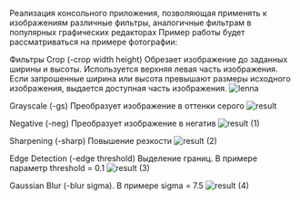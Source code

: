 
Реализация консольного приложения, позволяющая применять к изображениям различные фильтры, аналогичные фильтрам в популярных графических редакторах
Пример работы будет рассматриваться на примере фотографии:

Фильтры
Crop (-crop width height)
Обрезает изображение до заданных ширины и высоты. Используется верхняя левая часть изображения.
Если запрошенные ширина или высота превышают размеры исходного изображения, выдается доступная часть изображения.
![lenna](https://github.com/Avilon1111/image_processor/assets/165182637/7e80dd93-78ab-40d1-ab59-82bb32ffee4c)

Grayscale (-gs)
Преобразует изображение в оттенки серого
![result](https://github.com/Avilon1111/image_processor/assets/165182637/c05ac993-2104-4ae8-9206-40f3d162482a)


Negative (-neg)
Преобразует изображение в негатив
![result (1)](https://github.com/Avilon1111/image_processor/assets/165182637/3c2f89db-7fe6-4470-9acf-78a64fc95121)


Sharpening (-sharp)
Повышение резкости
![result (2)](https://github.com/Avilon1111/image_processor/assets/165182637/33e756ef-fe06-48f3-9d26-a1f74813fd19)


Edge Detection (-edge threshold)
Выделение границ. В примере параметр threshold = 0.1
![result (3)](https://github.com/Avilon1111/image_processor/assets/165182637/4ce4da1f-3991-40e6-ae88-1e9fdea2df90)


Gaussian Blur (-blur sigma). В примере sigma = 7.5
![result (4)](https://github.com/Avilon1111/image_processor/assets/165182637/9162f449-8159-4518-b17a-8d7670e01145)
